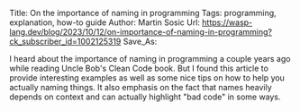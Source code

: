 Title: On the importance of naming in programming
Tags: programming, explanation, how-to guide
Author: Martin Sosic
Url: https://wasp-lang.dev/blog/2023/10/12/on-importance-of-naming-in-programming?ck_subscriber_id=1002125319
Save_As:

I heard about the importance of naming in programming a couple years ago while reading Uncle Bob's Clean Code book. But I found this article to provide interesting examples as well as some nice tips on how to help you actually naming things. It also emphasis on the fact that names heavily depends on context and can actually highlight "bad code" in some ways.
